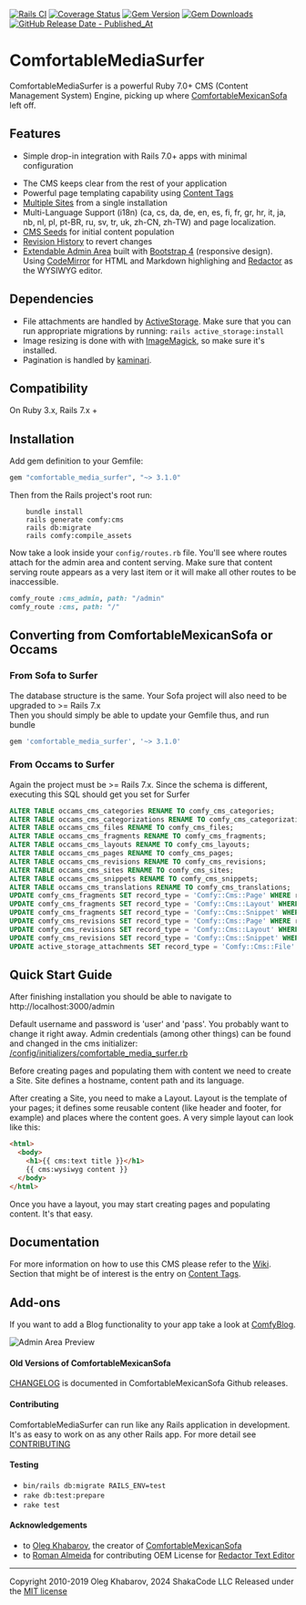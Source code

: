 [![Rails CI](https://github.com/shakacode/comfortable-media-surfer/actions/workflows/rubyonrails.yml/badge.svg)](https://github.com/shakacode/comfortable-media-surfer/actions/workflows/rubyonrails.yml)
[![Coverage Status](https://coveralls.io/repos/github/shakacode/comfortable-media-surfer/badge.svg?branch=HEAD)](https://coveralls.io/github/shakacode/comfortable-media-surfer?branch=HEAD)
[![Gem Version](https://img.shields.io/gem/v/comfortable_media_surfer.svg?style=flat)](http://rubygems.org/gems/comfortable_media_surfer)
[![Gem Downloads](https://img.shields.io/gem/dt/comfortable_media_surfer.svg?style=flat)](http://rubygems.org/gems/comfortable_media_surfer)
[![GitHub Release Date - Published_At](https://img.shields.io/github/release-date/shakacode/comfortable-media-surfer?label=last%20release&color=seagreen)](https://github.com/shakacode/comfortable-media-surfer/releases)

# ComfortableMediaSurfer

ComfortableMediaSurfer is a powerful Ruby 7.0+ CMS (Content Management System) Engine, picking up where [ComfortableMexicanSofa](https://github.com/comfy/comfortable-mexican-sofa) left off.

## Features

- Simple drop-in integration with Rails 7.0+ apps with minimal configuration
* The CMS keeps clear from the rest of your application
* Powerful page templating capability using [Content Tags](https://github.com/shakacode/comfortable-media-surfer/wiki/Docs:-Content-Tags)
* [Multiple Sites](https://github.com/shakacode/comfortable-media-surfer/wiki/Docs:-Sites) from a single installation
* Multi-Language Support (i18n) (ca, cs, da, de, en, es, fi, fr, gr, hr, it, ja, nb, nl, pl, pt-BR, ru, sv, tr, uk, zh-CN, zh-TW) and page localization.
* [CMS Seeds](https://github.com/shakacode/comfortable-media-surfer/wiki/Docs:-CMS-Seeds) for initial content population
* [Revision History](https://github.com/shakacode/comfortable-media-surfer/wiki/Docs:-Revisions) to revert changes
* [Extendable Admin Area](https://github.com/shakacode/comfortable-media-surfer/wiki/HowTo:-Reusing-Admin-Area) built with [Bootstrap 4](http://getbootstrap.com) (responsive design). Using [CodeMirror](http://codemirror.net) for HTML and Markdown highlighing and [Redactor](http://imperavi.com/redactor) as the WYSIWYG editor.

## Dependencies

- File attachments are handled by [ActiveStorage](https://github.com/rails/rails/tree/master/activestorage). Make sure that you can run appropriate migrations by running: `rails active_storage:install`
- Image resizing is done with with [ImageMagick](http://www.imagemagick.org/script/download.php), so make sure it's installed.
- Pagination is handled by [kaminari](https://github.com/amatsuda/kaminari).

## Compatibility

On Ruby 3.x, Rails 7.x +

## Installation

Add gem definition to your Gemfile:

```ruby
gem "comfortable_media_surfer", "~> 3.1.0"
```

Then from the Rails project's root run:

```
    bundle install
    rails generate comfy:cms
    rails db:migrate
    rails comfy:compile_assets
```

Now take a look inside your `config/routes.rb` file. You'll see where routes attach for the admin area and content serving. Make sure that content serving route appears as a very last item or it will make all other routes to be inaccessible.

```ruby
comfy_route :cms_admin, path: "/admin"
comfy_route :cms, path: "/"
```

## Converting from ComfortableMexicanSofa or Occams

### From Sofa to Surfer

The database structure is the same.  Your Sofa project will also need to be upgraded to >= Rails 7.x  
Then you should simply be able to update your Gemfile thus, and run bundle

```ruby
gem 'comfortable_media_surfer', '~> 3.1.0'
```

### From Occams to Surfer

Again the project must be >= Rails 7.x.  Since the schema is different, executing this SQL should get you set for Surfer

```sql
ALTER TABLE occams_cms_categories RENAME TO comfy_cms_categories;
ALTER TABLE occams_cms_categorizations RENAME TO comfy_cms_categorizations;
ALTER TABLE occams_cms_files RENAME TO comfy_cms_files;
ALTER TABLE occams_cms_fragments RENAME TO comfy_cms_fragments;
ALTER TABLE occams_cms_layouts RENAME TO comfy_cms_layouts;
ALTER TABLE occams_cms_pages RENAME TO comfy_cms_pages;
ALTER TABLE occams_cms_revisions RENAME TO comfy_cms_revisions;
ALTER TABLE occams_cms_sites RENAME TO comfy_cms_sites;
ALTER TABLE occams_cms_snippets RENAME TO comfy_cms_snippets;
ALTER TABLE occams_cms_translations RENAME TO comfy_cms_translations;
UPDATE comfy_cms_fragments SET record_type = 'Comfy::Cms::Page' WHERE record_type = 'Occams::Cms::Page';
UPDATE comfy_cms_fragments SET record_type = 'Comfy::Cms::Layout' WHERE record_type = 'Occams::Cms::Layout';
UPDATE comfy_cms_fragments SET record_type = 'Comfy::Cms::Snippet' WHERE record_type = 'Occams::Cms::Snippet';
UPDATE comfy_cms_revisions SET record_type = 'Comfy::Cms::Page' WHERE record_type = 'Occams::Cms::Page';
UPDATE comfy_cms_revisions SET record_type = 'Comfy::Cms::Layout' WHERE record_type = 'Occams::Cms::Layout';
UPDATE comfy_cms_revisions SET record_type = 'Comfy::Cms::Snippet' WHERE record_type = 'Occams::Cms::Snippet';
UPDATE active_storage_attachments SET record_type = 'Comfy::Cms::File' WHERE record_type = 'Occams::Cms::File';
```

## Quick Start Guide

After finishing installation you should be able to navigate to http://localhost:3000/admin

Default username and password is 'user' and 'pass'. You probably want to change it right away. Admin credentials (among other things) can be found and changed in the cms initializer: [/config/initializers/comfortable_media_surfer.rb](https://github.com/shakacode/comfortable-media-surfer/blob/master/config/initializers/comfortable_media_surfer.rb)

Before creating pages and populating them with content we need to create a Site. Site defines a hostname, content path and its language.

After creating a Site, you need to make a Layout. Layout is the template of your pages; it defines some reusable content (like header and footer, for example) and places where the content goes. A very simple layout can look like this:

```html
<html>
  <body>
    <h1>{{ cms:text title }}</h1>
    {{ cms:wysiwyg content }}
  </body>
</html>
```

Once you have a layout, you may start creating pages and populating content. It's that easy.

## Documentation

For more information on how to use this CMS please refer to the [Wiki](https://github.com/shakacode/comfortable-media-surfer/wiki). Section that might be of interest is the entry
on [Content Tags](https://github.com/shakacode/comfortable-media-surfer/wiki/Docs:-Content-Tags).

## Add-ons

If you want to add a Blog functionality to your app take a look at
[ComfyBlog](https://github.com/comfy/comfy-blog).

![Admin Area Preview](doc/preview.jpg)

#### Old Versions of ComfortableMexicanSofa

[CHANGELOG](//github.com/comfy/comfortable-mexican-sofa/releases) is documented in ComfortableMexicanSofa Github releases.

#### Contributing

ComfortableMediaSurfer can run like any Rails application in development. It's as easy to work on as any other Rails app. For more detail see [CONTRIBUTING](CONTRIBUTING.md)

#### Testing

- `bin/rails db:migrate RAILS_ENV=test`
- `rake db:test:prepare`
- `rake test`

#### Acknowledgements

- to [Oleg Khabarov](https://github.com/GBH), the creator of [ComfortableMexicanSofa](https://github.com/comfy/comfortable-mexican-sofa)
- to [Roman Almeida](https://github.com/nasmorn) for contributing OEM License for [Redactor Text Editor](http://imperavi.com/redactor)

---

Copyright 2010-2019 Oleg Khabarov, 2024 ShakaCode LLC
Released under the [MIT license](LICENSE)
